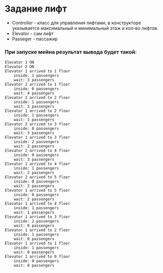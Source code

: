 # Задание лифт
* Controller - класс для управления лифтами, в конструкторе указывается максимальный и минимальный этаж и кол-во лифтов.
* Elevator - сам лифт
* Passeger - пассажир

### При запуске мейна результат вывода будет такой:

```
Elevator 1 ON
Elevator 2 ON
Elevator 1 arrived to 1 floor
	inside: 1 passengers
	wait: 3 passengers
Elevator 2 arrived to 1 floor
	inside: 0 passengers
	wait: 4 passengers
Elevator 2 arrived to 2 floor
	inside: 1 passengers
	wait: 3 passengers
Elevator 1 arrived to 2 floor
	inside: 1 passengers
	wait: 3 passengers
Elevator 2 arrived to 3 floor
	inside: 0 passengers
	wait: 3 passengers
Elevator 1 arrived to 3 floor
	inside: 2 passengers
	wait: 2 passengers
Elevator 2 arrived to 4 floor
	inside: 0 passengers
	wait: 3 passengers
Elevator 1 arrived to 4 floor
	inside: 1 passengers
	wait: 2 passengers
Elevator 2 arrived to 5 floor
	inside: 0 passengers
	wait: 3 passengers
Elevator 1 arrived to 5 floor
	inside: 0 passengers
	wait: 2 passengers
Elevator 1 arrived to 4 floor
	inside: 1 passengers
	wait: 1 passengers
Elevator 1 arrived to 3 floor
	inside: 2 passengers
	wait: 0 passengers
Elevator 1 arrived to 2 floor
	inside: 1 passengers
	wait: 0 passengers
Elevator 1 arrived to 1 floor
	inside: 1 passengers
	wait: 0 passengers
Elevator 1 arrived to 0 floor
	inside: 0 passengers
	wait: 0 passengers

```
